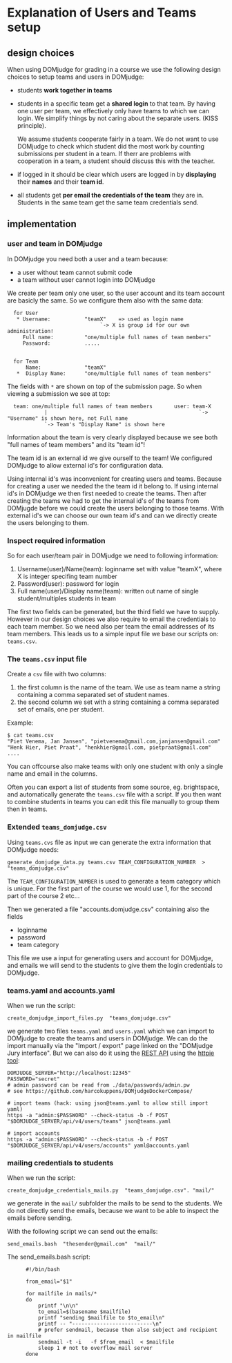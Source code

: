 # Explanation of Users and Teams setup 


## design choices

When using DOMjudge for grading in a course we use the following design choices to setup teams and users in DOMjudge:
      
   * students **work together in teams**
      
   * students in a specific team get a **shared login** to that team. By having one user per team, we effectively only have teams to which we can login. We simplify things by not caring about the separate users. (KISS principle).
      
     We assume students cooperate fairly in a team. We do not want to use DOMjudge to check which student did the most work by counting submissions per student in a team.
        If therr are problems with cooperation in a team, a student should discuss this with the teacher.

   * if logged in it should be clear which users are logged in by **displaying** their **names** and their **team id**.
      
   * all students get **per email the credentials of the team** they are in. Students in the same team get the same team credentials send.     


## implementation


### user and team in DOMjudge

In DOMjudge you need both a user and a team because:

* a user without team cannot submit code
* a team without user cannot login into DOMjudge


We create per team only one user, so the user account and its team account are basicly the same.
So we configure them also with the same data:

      for User
       * Username:           "teamX"    => used as login name            
                                  `-> X is group id for our own administration! 
         Full name:          "one/multiple full names of team members"     
         Password:           .....
         
         
      for Team 
          Name:              "teamX"                                     
       *  Display Name:      "one/multiple full names of team members"
   
  The fields with `*` are shown on top of the submission page. 
  So when viewing a submission we see at top:
     
      team: one/multiple full names of team members       user: team-X     
                |                                                 `-> "Username" is shown here, not Full name
                `-> Team's "Display Name" is shown here

 Information about the team is very clearly displayed because we see both "full names of team members" and its "team id"!
 
 
The team id  is an external id we give ourself to the team!  We configured DOMjudge to allow external id's for configuration data.  

Using internal id's was inconvenient for creating users and teams. Because for creating a user we needed the the team id it belong to.  If using internal id's in DOMjudge we then first needed to create the teams. Then after creating the teams we had to get the internal id's of the teams from DOMjugde before we could create the users belonging to those teams. With external id's we can choose our own team id's and can we directly create the users belonging to them.

### Inspect required information

So for each user/team pair in DOMjudge we need to following information:

1. Username(user)/Name(team):  loginname set with value "teamX", where X is integer specifing team number
2. Password(user): password for login
3. Full name(user)/Display name(team):	 written out name of single student/multiples students in team

The first two fields can be generated, but the third field we have to supply. However in our design choices we also require to email the credentials to  each team member. So we need also per team the email addresses of its team members. This leads us to a simple input file we base our scripts on: `teams.csv`.

### The `teams.csv` input file


Create a `csv` file with two columns:

   1. the first column is  the name of the team. We use as team name a string containing a comma separated set of student names.
   2. the second column we set with a string containing a comma separated set of emails, one per student.

Example:

    $ cat teams.csv
    "Piet Venema, Jan Jansen", "pietvenema@gmail.com,janjansen@gmail.com"
    "Henk Hier, Piet Praat", "henkhier@gmail.com, pietpraat@gmail.com"
    ....
          
   You can offcourse also make teams with only one student with only a single name and email in the columns.           
   
   Often you can export a list of students from some source, eg. brightspace,  and automatically generate the `teams.csv` file with a script. If you then want to combine students in teams you can edit this file manually to group them then in teams.


###  Extended `teams_domjudge.csv`
Using `teams.cvs` file as input we can generate the extra information that DOMjudge needs:


    generate_domjudge_data.py teams.csv TEAM_CONFIGURATION_NUMBER  > "teams_domjudge.csv"
   
The  `TEAM_CONFIGURATION_NUMBER` is used to generate a team category which is unique. For the first part of the course we would use 1, for the second part of the course 2 etc...

Then we generated a file  "accounts.domjudge.csv" containing also the fields
  
 * loginname
 * password
 * team category

This file we use a input for generating users and account for DOMjudge, and emails we will send to the students to give them the login credentials to DOMjudge.

### teams.yaml and accounts.yaml

When we run the script:

    create_domjudge_import_files.py  "teams_domjudge.csv" 

we generate two files `teams.yaml` and `users.yaml` which we can import to DOMjudge to create the teams and users in DOMjudge. We can do the import manually 
via the "Import / export" page linked on the "DOMjudge Jury interface". But we can also do it using the [REST API](https://www.domjudge.org/docs/manual/main/develop.html#api) using the [httpie tool](https://httpie.io):

    DOMJUDGE_SERVER="http://localhost:12345"    
    PASSWORD="secret" 
    # admin password can be read from ./data/passwords/admin.pw 
    # see https://github.com/harcokuppens/DOMjudgeDockerCompose/
    
    # import teams (hack: using json@teams.yaml to allow still import yaml)
    https -a "admin:$PASSWORD" --check-status -b -f POST "$DOMJUDGE_SERVER/api/v4/users/teams" json@teams.yaml

    # import accounts
    https -a "admin:$PASSWORD" --check-status -b -f POST "$DOMJUDGE_SERVER/api/v4/users/accounts" yaml@accounts.yaml


### mailing credentials to students

When we run the script:

    create_domjudge_credentials_mails.py  "teams_domjudge.csv". "mail/" 

we generate in the `mail/` subfolder the mails to be send to the students.
We do not directly send the emails, because we want to be able to inspect the emails before sending.

With the following script we  can send out the emails:

    send_emails.bash  "thesender@gmail.com"  "mail/"


The send_emails.bash script:

          #!/bin/bash

          from_email="$1"
          
          for mailfile in mails/*
          do 
              printf "\n\n"
              to_email=$(basename $mailfile)
              printf "sending $mailfile to $to_email\n"
              printf -- "--------------------------\n"
              # prefer sendmail, because then also subject and recipient in mailfile
              sendmail -t -i   -f $from_email  < $mailfile
              sleep 1 # not to overflow mail server
          done
